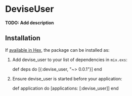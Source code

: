 # DeviseUser

**TODO: Add description**

## Installation

If [available in Hex](https://hex.pm/docs/publish), the package can be installed as:

  1. Add devise_user to your list of dependencies in `mix.exs`:

        def deps do
          [{:devise_user, "~> 0.0.1"}]
        end

  2. Ensure devise_user is started before your application:

        def application do
          [applications: [:devise_user]]
        end

